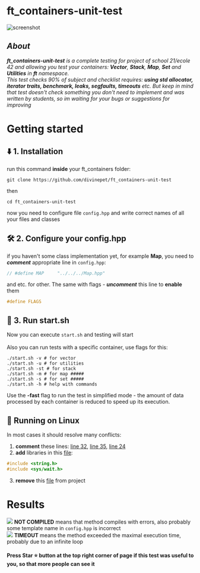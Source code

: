 # ft_containers-unit-test

![screenshot](https://raw.githubusercontent.com/divinepet/ft_containers-unit-test/main/sources/system/credits/screenshot.gif)

## <i>About
<span><b>ft_containers-unit-test</b></span> is a complete testing for project of school 21/ecole 42 and allowing you test your containers: <b>Vector</b>, <b>Stack</b>, <b>Map</b>, <b>Set</b> and <b>Utilities</b> in <b>ft</b> namespace.</br>
This test checks 90% of subject and checklist requires: <b>using std allocator, iterator traits, benchmark, leaks, segfaults, timeouts</b> etc. But keep in mind that test doesn't check something you don't need to implement and was written by students, so im waiting for your bugs or suggestions for improving</i>

# Getting started
## ⬇️ 1. Installation
run this command <b>inside</b> your ft_containers folder:
```shell
git clone https://github.com/divinepet/ft_containers-unit-test
```
then
```shell
cd ft_containers-unit-test
```
now you need to configure file ```config.hpp``` and write correct names of all your files and classes
## 🛠 2. Configure your config.hpp
if you haven't some class implementation yet, for example <b>Map</b>, you need to <b><i>comment</i></b> appropriate line in ```config.hpp```:
```c++
// #define MAP     "../../../Map.hpp"
```
and etc. for other. The same with flags - <b><i>uncomment</i></b> this line to <b>enable</b> them
```c++
#define FLAGS
```
## 📝 3. Run start.sh
Now you can execute ```start.sh``` and testing will start</br></br>
Also you can run tests with a specific container, use flags for this:
```shell
./start.sh -v # for vector
./start.sh -u # for utilities
./start.sh -st # for stack
./start.sh -m # for map #####
./start.sh -s # for set #####
./start.sh -h # help with commands
```
Use the <b>-fast</b> flag to run the test in simplified mode - the amount of data processed by each container is reduced to speed up its execution.
## 🐧 Running on Linux
In most cases it should resolve many conflicts:
1. <b>comment</b> these lines: [line 32](sources/system/run_set.cpp#L32), [line 35](sources/system/run_map.cpp#L35), [line 24](sources/system/lib.hpp#L24)
2. <b>add</b> libraries in this [file](sources/system/engine.ipp):
```c++
#include <string.h>
#include <sys/wait.h>
```
3. <b>remove</b> this [file](sources/system/Alloc.hpp) from project


# Results

![](https://via.placeholder.com/15/f00/000000?text=+) <b>NOT COMPILED</b> means that method compiles with errors, also probably some template name in ```config.hpp``` is incorrect</br>
![](https://via.placeholder.com/15/f90/000000?text=+) <b>TIMEOUT</b> means the method exceeded the maximal execution time, probably due to an infinite loop
#### Press Star ⭐ button at the top right corner of page if this test was useful to you, so that more people can see it
